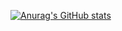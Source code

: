 [![Anurag's GitHub stats](https://github-readme-stats.vercel.app/api?username=briansalk)](https://github.com/anuraghazra/github-readme-stats)
<!---
brianSalk/brianSalk is a ✨ special ✨ repository because its `README.md` (this file) appears on your GitHub profile.
You can click the Preview link to take a look at your changes.
--->
